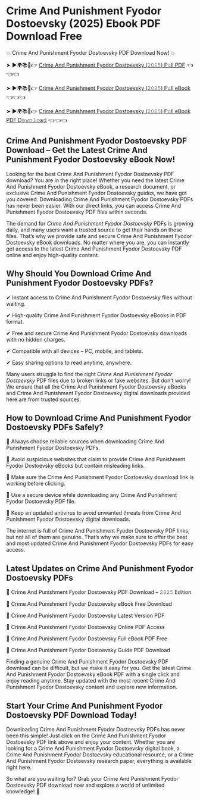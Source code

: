 # Crime And Punishment Fyodor Dostoevsky (2025) Ebook PDF Download Free

💥 Crime And Punishment Fyodor Dostoevsky PDF Download Now! 💥

➤ ►🌍📚📱👉 [Crime And Punishment Fyodor Dostoevsky (𝟸𝟶𝟸𝟻) F𝚞ll PDF](https://getpdf.xyz/crime-and-punishment-fyodor-dostoevsky) 👈👈👈


➤ ►🌍📚📱👉 [Crime And Punishment Fyodor Dostoevsky (𝟸𝟶𝟸𝟻) F𝚞ll eBook](https://getpdf.xyz/crime-and-punishment-fyodor-dostoevsky) 👈👈👈


➤ ►🌍📚📱👉 [Crime And Punishment Fyodor Dostoevsky (𝟸𝟶𝟸𝟻) F𝚞ll eBook PDF D𝚘𝚠𝚗𝚕𝚘a𝚍](https://getpdf.xyz/crime-and-punishment-fyodor-dostoevsky) 👈👈👈


## Crime And Punishment Fyodor Dostoevsky PDF Download – Get the Latest Crime And Punishment Fyodor Dostoevsky eBook Now!

Looking for the best Crime And Punishment Fyodor Dostoevsky PDF download? You are in the right place! Whether you need the latest Crime And Punishment Fyodor Dostoevsky eBook, a research document, or exclusive Crime And Punishment Fyodor Dostoevsky guides, we have got you covered. Downloading Crime And Punishment Fyodor Dostoevsky PDFs has never been easier. With our direct links, you can access Crime And Punishment Fyodor Dostoevsky PDF files within seconds.

The demand for *Crime And Punishment Fyodor Dostoevsky* PDFs is growing daily, and many users want a trusted source to get their hands on these files. That’s why we provide safe and secure Crime And Punishment Fyodor Dostoevsky eBook downloads. No matter where you are, you can instantly get access to the latest Crime And Punishment Fyodor Dostoevsky PDF online and enjoy high-quality content.

## Why Should You Download Crime And Punishment Fyodor Dostoevsky PDFs?

✔ Instant access to Crime And Punishment Fyodor Dostoevsky files without waiting.

✔ High-quality Crime And Punishment Fyodor Dostoevsky eBooks in PDF format.

✔ Free and secure Crime And Punishment Fyodor Dostoevsky downloads with no hidden charges.

✔ Compatible with all devices – PC, mobile, and tablets.

✔ Easy sharing options to read anytime, anywhere.

Many users struggle to find the right *Crime And Punishment Fyodor Dostoevsky* PDF files due to broken links or fake websites. But don’t worry! We ensure that all the Crime And Punishment Fyodor Dostoevsky eBooks and Crime And Punishment Fyodor Dostoevsky digital downloads provided here are from trusted sources.

## How to Download Crime And Punishment Fyodor Dostoevsky PDFs Safely?

📌 Always choose reliable sources when downloading Crime And Punishment Fyodor Dostoevsky PDFs.

📌 Avoid suspicious websites that claim to provide Crime And Punishment Fyodor Dostoevsky eBooks but contain misleading links.

📌 Make sure the Crime And Punishment Fyodor Dostoevsky download link is working before clicking.

📌 Use a secure device while downloading any Crime And Punishment Fyodor Dostoevsky PDF file.

📌 Keep an updated antivirus to avoid unwanted threats from Crime And Punishment Fyodor Dostoevsky digital downloads.

The internet is full of Crime And Punishment Fyodor Dostoevsky PDF links, but not all of them are genuine. That’s why we make sure to offer the best and most updated Crime And Punishment Fyodor Dostoevsky PDFs for easy access.

## Latest Updates on Crime And Punishment Fyodor Dostoevsky PDFs

🔹 Crime And Punishment Fyodor Dostoevsky PDF Download – 𝟸𝟶𝟸𝟻 Edition

🔹 Crime And Punishment Fyodor Dostoevsky eBook Free Download

🔹 Crime And Punishment Fyodor Dostoevsky Latest Version PDF

🔹 Crime And Punishment Fyodor Dostoevsky Online PDF Access

🔹 Crime And Punishment Fyodor Dostoevsky Full eBook PDF Free

🔹 Crime And Punishment Fyodor Dostoevsky Guide PDF Download

Finding a genuine Crime And Punishment Fyodor Dostoevsky PDF download can be difficult, but we make it easy for you. Get the latest Crime And Punishment Fyodor Dostoevsky eBook PDF with a single click and enjoy reading anytime. Stay updated with the most recent Crime And Punishment Fyodor Dostoevsky content and explore new information.

## Start Your Crime And Punishment Fyodor Dostoevsky PDF Download Today!

Downloading Crime And Punishment Fyodor Dostoevsky PDFs has never been this simple! Just click on the Crime And Punishment Fyodor Dostoevsky PDF link above and enjoy your content. Whether you are looking for a Crime And Punishment Fyodor Dostoevsky digital book, a Crime And Punishment Fyodor Dostoevsky educational resource, or a Crime And Punishment Fyodor Dostoevsky research paper, everything is available right here.

So what are you waiting for? Grab your Crime And Punishment Fyodor Dostoevsky PDF download now and explore a world of unlimited knowledge! 🚀